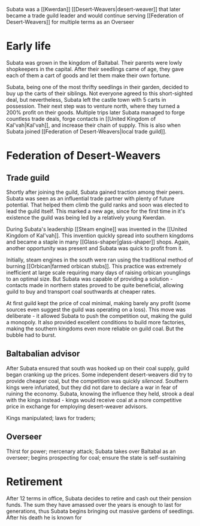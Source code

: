 Subata was a [[Kwerdan]] [[Desert-Weavers|desert-weaver]] that later became a trade guild leader and would continue serving [[Federation of Desert-Weavers]] for multiple terms as an Overseer
# Early life
Subata was grown in the kingdom of Baltabal. Their parents were lowly shopkeepers in the capital. After their seedlings came of age, they gave each of them a cart of goods and let them make their own fortune.

Subata, being one of the most thrifty seedlings in their garden, decided to buy up the carts of their siblings. Not everyone agreed to this short-sighted deal, but nevertheless, Subata left the castle town with 5 carts in possession. Their next step was to venture north, where they turned a 200% profit on their goods. Multiple trips later Subata managed to forge countless trade deals, forge contacts in [[United Kingdom of Kal'vah|Kal'vah]], and increase their chain of supply. This is also when Subata joined [[Federation of Desert-Weavers|local trade guild]].

# Federation of Desert-Weavers
## Trade guild
Shortly after joining the guild, Subata gained traction among their peers. Subata was seen as an influential trade partner with plenty of future potential. That helped them climb the guild ranks and soon was elected to lead the guild itself. This marked a new age, since for the first time in it's existence the guild was being led by a relatively young Kwerdan.

During Subata's leadership [[Steam engine]] was invented in the [[United Kingdom of Kal'vah]]. This invention quickly spread into southern kingdoms and became a staple in many [[Glass-shaper|glass-shaper]] shops. Again, another opportunity was present and Subata was quick to profit from it.

Initially, steam engines in the south were ran using the traditional method of burning [[Orbican|farmed orbican stubs]]. This practice was extremely inefficient at large scale requiring many days of raising orbican younglings to an optimal size. But Subata was capable of providing a solution - contacts made in northern states proved to be quite beneficial, allowing guild to buy and transport coal southwards at cheaper rates. 

At first guild kept the price of coal minimal, making barely any profit (some sources even suggest the guild was operating on a loss). This move was deliberate - it allowed Subata to push the competition out, making the guild a monopoly. It also provided excellent conditions to build more factories, making the southern kingdoms even more reliable on guild coal. But the bubble had to burst.

## Baltabalian advisor
After Subata ensured that south was hooked up on their coal supply, guild began cranking up the prices. Some independent desert-weavers did try to provide cheaper coal, but the competition was quickly *silenced*. Southern kings were infuriated, but they did not dare to declare a war in fear of ruining the economy. Subata, knowing the influence they held, strook a deal with the kings instead - kings would receive coal at a more competitive price in exchange for employing desert-weaver advisors.

Kings manipulated; laws for traders;
## Overseer
Thirst for power; mercenary attack; Subata takes over Baltabal as an overseer; begins prospecting for coal; ensure the state is self-sustaining

# Retirement
After 12 terms in office, Subata decides to retire and cash out their pension funds. The sum they have amassed over the years is enough to last for generations, thus Subata begins bringing out massive gardens of seedlings. After his death he is known for  
